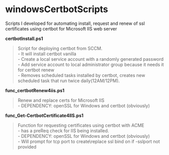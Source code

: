 # windowsCertbotScripts
Scripts I developed for automating install, request and renew of ssl certificates using certbot for Microsoft IIS web server


**certbotInstall.ps1**
  > Script for deploying certbot from SCCM.<br>
    - It will install certbot vanilla <br>
    - Create a local service account with a randomly generated password<br>
    - Add service account to local administrator group because it needs it for certbot renew<br>
    - Removes scheduled tasks installed by certbot, creates new scheduled task that run twice daily(12AM/12PM).

**func_certbotRenew4iis.ps1**
  > Renew and replace certs for Microsoft IIS<br>
    - DEPENDENCY: openSSL for Windows and certbot (obviously) <br>

**func_Get-CertbotCertificate4IIS.ps1**
  > Function for requesting certificates using certbot with ACME<br>
    - has a preReq check for IIS being installed.<br>
    - DEPENDENCY: openSSL for Windows and certbot (obviously) <br>
    - Will prompt for tcp port to create\replace ssl bind on if -sslport not provided<br>
